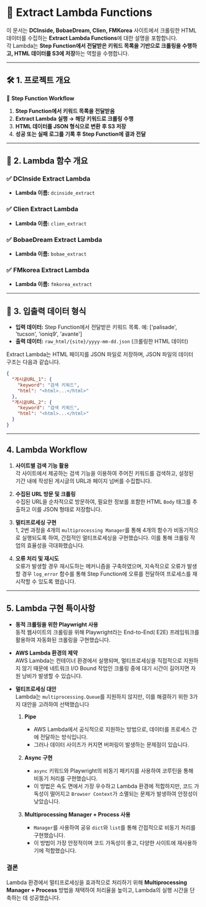 # 🚀 Extract Lambda Functions

이 문서는 **DCInside, BobaeDream, Clien, FMKorea** 사이트에서 크롤링한 HTML 데이터를 수집하는 **Extract Lambda Functions**에 대한 설명을 포함합니다.  
각 Lambda는 **Step Function에서 전달받은 키워드 목록을 기반으로 크롤링을 수행하고, HTML 데이터를 S3에 저장**하는 역할을 수행합니다.

---

## **🛠️ 1. 프로젝트 개요**
📀 **Step Function Workflow**
1. **Step Function에서 키워드 목록을 전달받음**  
2. **Extract Lambda 실행 → 해당 키워드로 크롤링 수행**  
3. **HTML 데이터를 JSON 형식으로 변환 후 S3 저장**  
4. **성공 또는 실패 로그를 기록 후 Step Function에 결과 전달**  

---

## **📂 2. Lambda 함수 개요**
### ✅ **DCInside Extract Lambda**
- **Lambda 이름:** `dcinside_extract`  

### ✅ **Clien Extract Lambda**
- **Lambda 이름:** `clien_extract`   

### ✅ **BobaeDream Extract Lambda**
- **Lambda 이름:** `bobae_extract`  

### ✅ **FMkorea Extract Lambda**
- **Lambda 이름:** `fmkorea_extract`  

---

## **📀 3. 입출력 데이터 형식**

- **입력 데이터:** Step Function에서 전달받은 키워드 목록. 예: ['palisade', 'tucson', 'ioniq9', 'avante']
- **출력 데이터:** `raw_html/{site}/yyyy-mm-dd.json` (크롤링한 HTML 데이터)  

Extract Lambda는 HTML 페이지를 JSON 파일로 저장하며, JSON 파일의 데이터 구조는 다음과 같습니다.

```json
{
  "게시글URL_1": {
    "keyword": "검색 키워드",
    "html": "<html>...</html>"
  },
  "게시글URL_2": {
    "keyword": "검색 키워드",
    "html": "<html>...</html>"
  }
}
```
--- 

## **4. Lambda Workflow**

1. **사이트별 검색 기능 활용**  
   각 사이트에서 제공하는 검색 기능을 이용하여 주어진 키워드를 검색하고, 설정된 기간 내에 작성된 게시글의 URL과 페이지 넘버를 수집합니다.

2. **수집된 URL 방문 및 크롤링**  
   수집된 URL을 순차적으로 방문하여, 필요한 정보를 포함한 HTML `Body` 태그를 추출하고 이를 JSON 형태로 저장합니다.

3. **멀티프로세싱 구현**  
   1, 2번 과정을 4개의 `multiprocessing Manager`를 통해 4개의 함수가 비동기적으로 실행되도록 하여, 간접적인 멀티프로세싱을 구현했습니다. 이를 통해 크롤링 작업의 효율성을 극대화했습니다.

4. **오류 처리 및 재시도**  
   오류가 발생할 경우 재시도하는 메커니즘을 구축하였으며, 지속적으로 오류가 발생할 경우 `log_error` 함수를 통해 Step Function에 오류를 전달하여 프로세스를 재시작할 수 있도록 했습니다.

---

## **5. Lambda 구현 특이사항**

- **동적 크롤링을 위한 Playwright 사용**  
  동적 웹사이트의 크롤링을 위해 Playwright라는 End-to-End( E2E) 프레임워크를 활용하여 자동화된 크롤링을 구현했습니다.

- **AWS Lambda 환경의 제약**  
  AWS Lambda는 컨테이너 환경에서 실행되며, 멀티프로세싱을 직접적으로 지원하지 않기 때문에 네트워크 I/O Bound 작업인 크롤링 중에 대기 시간이 길어지면 자원 낭비가 발생할 수 있습니다.

- **멀티프로세싱 대안**  
  Lambda는 `multiprocessing.Queue`를 지원하지 않지만, 이를 해결하기 위한 3가지 대안을 고려하여 선택했습니다
  
  1. **Pipe**  
     - AWS Lambda에서 공식적으로 지원하는 방법으로, 데이터를 프로세스 간에 전달하는 방식입니다.
     - 그러나 데이터 사이즈가 커지면 버퍼링이 발생하는 문제점이 있습니다.
  
  2. **Async 구현**  
     - `async` 키워드와 Playwright의 비동기 패키지를 사용하여 코루틴을 통해 비동기 처리를 구현했습니다.
     - 이 방법은 속도 면에서 가장 우수하고 Lambda 환경에 적합하지만, 코드 가독성이 떨어지고 `Browser Context`가 소멸되는 문제가 발생하여 안정성이 낮았습니다.
  
  3. **Multiprocessing Manager + Process 사용**  
     - `Manager`를 사용하여 공유 `dict`와 `list`를 통해 간접적으로 비동기 처리를 구현했습니다.
     - 이 방법이 가장 안정적이며 코드 가독성이 좋고, 다양한 사이트에 재사용하기에 적합했습니다.

### **결론**  
Lambda 환경에서 멀티프로세싱을 효과적으로 처리하기 위해 **Multiprocessing Manager + Process** 방법을 채택하여 처리율을 높이고, Lambda의 실행 시간을 단축하는 데 성공했습니다.
